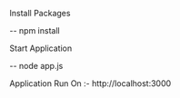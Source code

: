 Install Packages

-- npm install

Start Application

-- node app.js

Application Run On :- http://localhost:3000